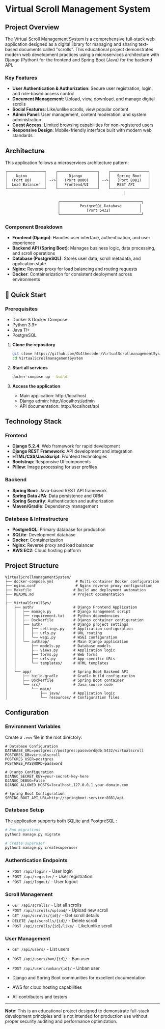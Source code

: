 # Virtual Scroll Management System


## Project Overview

The Virtual Scroll Management System is a comprehensive full-stack web application designed as a digital library for managing and sharing text-based documents called "scrolls". This educational project demonstrates modern web development practices using a microservices architecture with Django (Python) for the frontend and Spring Boot (Java) for the backend API.

### Key Features

- **User Authentication & Authorization**: Secure user registration, login, and role-based access control
- **Document Management**: Upload, view, download, and manage digital scrolls
- **Social Features**: Like/unlike scrolls, view popular content
- **Admin Panel**: User management, content moderation, and system administration
- **Guest Access**: Limited browsing capabilities for non-registered users
- **Responsive Design**: Mobile-friendly interface built with modern web standards

## Architecture

This application follows a microservices architecture pattern:

```
┌─────────────────┐    ┌──────────────────┐    ┌─────────────────┐
│    Nginx        │    │     Django       │    │   Spring Boot   │
│  (Port 80)      │ -->│   (Port 8000)    │ -->│   (Port 8081)   │
│  Load Balancer  │    │   Frontend/UI    │    │   REST API      │
└─────────────────┘    └──────────────────┘    └─────────────────┘
                                                      │
                                                        
                        ┌─────────────────────────────────────┐
                        │         PostgreSQL Database        │
                        │            (Port 5432)             │
                        └─────────────────────────────────────┘
```

### Component Breakdown

- **Frontend (Django)**: Handles user interface, authentication, and user experience
- **Backend API (Spring Boot)**: Manages business logic, data processing, and scroll operations
- **Database (PostgreSQL)**: Stores user data, scroll metadata, and application state
- **Nginx**: Reverse proxy for load balancing and routing requests
- **Docker**: Containerization for consistent deployment across environments

## 🚀 Quick Start

### Prerequisites

- Docker & Docker Compose 
- Python 3.9+
- Java 11+ 
- PostgreSQL 


1. **Clone the repository**
   ```bash
   git clone https://github.com/Ob1thecoder/VirtualScrollmanagementSystem.git
   cd VirtualScrollmanagementSystem
   ```

2. **Start all services**
   ```bash
   docker-compose up --build
   ```

3. **Access the application**
   - Main application: http://localhost
   - Django admin: http://localhost/admin
   - API documentation: http://localhost/api



## Technology Stack

### Frontend
- **Django 5.2.4**: Web framework for rapid development
- **Django REST Framework**: API development and integration
- **HTML/CSS/JavaScript**: Frontend technologies
- **Bootstrap**: Responsive UI components
- **Pillow**: Image processing for user profiles

### Backend
- **Spring Boot**: Java-based REST API framework
- **Spring Data JPA**: Data persistence and ORM
- **Spring Security**: Authentication and authorization
- **Maven/Gradle**: Dependency management

### Database & Infrastructure
- **PostgreSQL**: Primary database for production
- **SQLite**: Development database
- **Docker**: Containerization
- **Nginx**: Reverse proxy and load balancer
- **AWS EC2**: Cloud hosting platform



## Project Structure

```
VirtualScrollmanagementSystem/
├── docker-compose.yml          # Multi-container Docker configuration
├── nginx.conf                  # Nginx reverse proxy configuration
├── Makefile                   # Build and deployment automation
├── README.md                  # Project documentation
│
├── VirtualScrollSys/
│   ├── auth/                  # Django Frontend Application
│   │   ├── manage.py          # Django management script
│   │   ├── requirement.txt    # Python dependencies
│   │   ├── Dockerfile         # Django container configuration
│   │   ├── auth/              # Django project settings
│   │   │   ├── settings.py    # Application configuration
│   │   │   ├── urls.py        # URL routing
│   │   │   └── wsgi.py        # WSGI configuration
│   │   └── authapp/           # Main Django application
│   │       ├── models.py      # Database models
│   │       ├── views.py       # Application logic
│   │       ├── forms.py       # Web forms
│   │       ├── urls.py        # App-specific URLs
│   │       └── templates/     # HTML templates
│   │
│   └── app/                   # Spring Boot Backend API
│       ├── build.gradle       # Gradle build configuration
│       ├── Dockerfile         # Spring Boot container
│       └── src/               # Java source code
│           └── main/
│               ├── java/      # Application logic
│               └── resources/ # Configuration files
```

## Configuration

### Environment Variables

Create a `.env` file in the root directory:

```env
# Database Configuration
DATABASE_URL=postgres://postgres:password@db:5432/virtualscroll
POSTGRES_DB=virtualscroll
POSTGRES_USER=postgres
POSTGRES_PASSWORD=password

# Django Configuration
DJANGO_SECRET_KEY=your-secret-key-here
DJANGO_DEBUG=False
DJANGO_ALLOWED_HOSTS=localhost,127.0.0.1,your-domain.com

# Spring Boot Configuration
SPRING_BOOT_API_URL=http://springboot-service:8081/api
```

### Database Setup

The application supports both SQLite  and PostgreSQL :

```bash
# Run migrations
python3 manage.py migrate

# Create superuser
python3 manage.py createsuperuser


```







### Authentication Endpoints
- `POST /api/login/` - User login
- `POST /api/register/` - User registration
- `POST /api/logout/` - User logout

### Scroll Management
- `GET /api/scrolls/` - List all scrolls
- `POST /api/scrolls/upload/` - Upload new scroll
- `GET /api/scrolls/{id}/` - Get scroll details
- `DELETE /api/scrolls/{id}/` - Delete scroll
- `POST /api/scrolls/{id}/like/` - Like/unlike scroll

### User Management
- `GET /api/users/` - List users 
- `POST /api/users/ban/{id}/` - Ban user 
- `POST /api/users/unban/{id}/` - Unban user 







- Django and Spring Boot communities for excellent documentation
- AWS for cloud hosting capabilities
- All contributors and testers

---

**Note**: This is an educational project designed to demonstrate full-stack development principles and is not intended for production use without proper security auditing and performance optimization.
